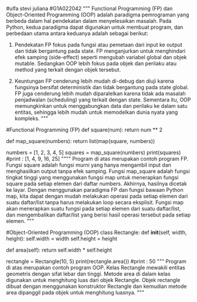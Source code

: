#ulfa stevi juliana
#G1A022042
"""
Functional Programming (FP) dan Object-Oriented Programming (OOP)
adalah paradigma pemrograman yang berbeda dalam hal pendekatan dalam 
menyelesaikan masalah. Pada Python, kedua paradigma dapat digunakan untuk
membuat program, dan perbedaan utama antara keduanya adalah sebagai berikut:

1. Pendekatan
FP fokus pada fungsi atau pemetaan dari input ke output dan tidak bergantung
pada state. FP menganjurkan untuk menghindari efek samping (side-effect) 
seperti mengubah variabel global dan objek mutable. Sedangkan OOP lebih 
fokus pada objek dan perilaku atau method yang terkait dengan objek tersebut.

2. Keuntungan
FP cenderung lebih mudah di-debug dan diuji karena fungsinya bersifat 
deterministik dan tidak bergantung pada state global. FP juga cenderung 
lebih mudah diparalelkan karena tidak ada masalah penjadwalan (scheduling) 
yang terkait dengan state. Sementara itu, OOP memungkinkan untuk menggabungkan 
data dan perilaku ke dalam satu entitas, sehingga lebih mudah untuk memodelkan 
dunia nyata yang kompleks.
"""

#Functional Programming (FP)
def square(num):
  return num ** 2

def map_square(numbers):
  return list(map(square, numbers))

numbers = [1, 2, 3, 4, 5]
squares = map_square(numbers)
print(squares)  #print : [1, 4, 9, 16, 25]
""""
Program di atas merupakan contoh program FP. 
Fungsi square adalah fungsi murni yang hanya mengambil input 
dan menghasilkan output tanpa efek samping. Fungsi map_square
adalah fungsi tingkat tinggi yang menggunakan fungsi map untuk
menerapkan fungsi square pada setiap elemen dari daftar numbers.
Akhirnya, hasilnya dicetak ke layar.
Dengan menggunakan paradigma FP dan fungsi bawaan Python map, 
kita dapat dengan mudah melakukan operasi pada setiap elemen dari 
suatu daftar/list tanpa harus melakukan loop secara eksplisit. 
Fungsi map akan menerapkan suatu fungsi pada setiap elemen dari 
suatu daftar/list, dan mengembalikan daftar/list yang berisi hasil 
operasi tersebut pada setiap elemen.
"""

#Object-Oriented Programming (OOP)
class Rectangle:
  def __init__(self, width, height):
    self.width = width
    self.height = height

  def area(self):
    return self.width * self.height

rectangle = Rectangle(10, 5)
print(rectangle.area()) #print : 50
"""
Program di atas merupakan contoh program OOP. 
Kelas Rectangle mewakili entitas geometris dengan sifat 
lebar dan tinggi. Metode area di dalam kelas digunakan 
untuk menghitung luas dari objek Rectangle. Objek rectangle 
dibuat dengan menggunakan konstruktor Rectangle dan kemudian 
metode area dipanggil pada objek untuk menghitung luasnya.
"""
